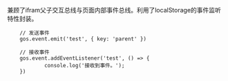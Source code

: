 兼顾了ifram父子交互总线与页面内部事件总线。利用了localStorage的事件监听特性封装。
```
    // 发送事件
    gos.event.emit('test', { key: 'parent' })

    // 接收事件
    gos.event.addEventListener('test', () => {
            console.log('接收到事件。');
    })
```
